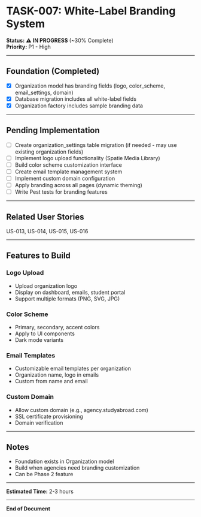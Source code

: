 # TASK-007: White-Label Branding System

**Status:** ⚠️ **IN PROGRESS** (~30% Complete)  
**Priority:** P1 - High  

---

## Foundation (Completed)

- [x] Organization model has branding fields (logo, color_scheme, email_settings, domain)
- [x] Database migration includes all white-label fields
- [x] Organization factory includes sample branding data

---

## Pending Implementation

- [ ] Create organization_settings table migration (if needed - may use existing organization fields)
- [ ] Implement logo upload functionality (Spatie Media Library)
- [ ] Build color scheme customization interface
- [ ] Create email template management system
- [ ] Implement custom domain configuration
- [ ] Apply branding across all pages (dynamic theming)
- [ ] Write Pest tests for branding features

---

## Related User Stories

US-013, US-014, US-015, US-016

---

## Features to Build

### Logo Upload
- Upload organization logo
- Display on dashboard, emails, student portal
- Support multiple formats (PNG, SVG, JPG)

### Color Scheme
- Primary, secondary, accent colors
- Apply to UI components
- Dark mode variants

### Email Templates
- Customizable email templates per organization
- Organization name, logo in emails
- Custom from name and email

### Custom Domain
- Allow custom domain (e.g., agency.studyabroad.com)
- SSL certificate provisioning
- Domain verification

---

## Notes

- Foundation exists in Organization model
- Build when agencies need branding customization
- Can be Phase 2 feature

---

**Estimated Time:** 2-3 hours

---

**End of Document**


